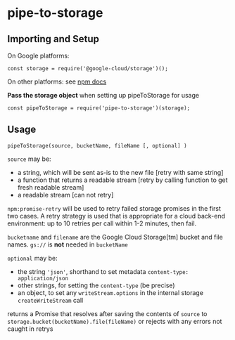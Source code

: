 # pipe-to-storage

## Importing and Setup

On Google platforms:

    const storage = require('@google-cloud/storage')();

On other platforms: see [npm docs](https://www.npmjs.com/package/@google-cloud/storage)

**Pass the storage object** when setting up pipeToStorage for usage

    const pipeToStorage = require('pipe-to-storage')(storage);

## Usage

    pipeToStorage(source, bucketName, fileName [, optional] )

`source` may be:

* a string, which will be sent as-is to the new file [retry with same string]
* a function that returns a readable stream [retry by calling function to get fresh readable stream]
* a readable stream [can not retry]

`npm:promise-retry` will be used to retry failed storage promises in the first two cases.  A retry strategy
is used that is appropriate for a cloud back-end environment: up to 10 retries per call within 1-2 minutes, then fail.

`bucketname` and `filename` are the Google Cloud Storage[tm] bucket and file names.  `gs://` is **not** needed in `bucketName`

`optional` may be:

* the string `'json'`, shorthand to set metadata `content-type: application/json`
* other strings, for setting the `content-type` (be precise)
* an object, to set any `writeStream.options` in the internal storage `createWriteStream` call

returns a Promise that resolves after saving the contents of `source` to 
`storage.bucket(bucketName).file(fileName)` or rejects with any errors not caught in retrys




